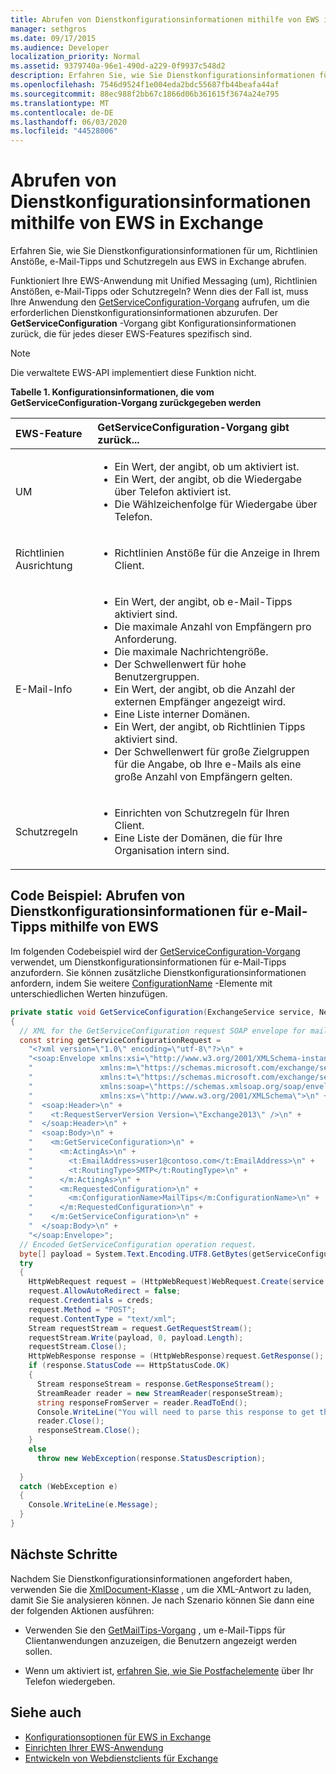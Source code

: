 ```yaml
---
title: Abrufen von Dienstkonfigurationsinformationen mithilfe von EWS in Exchange
manager: sethgros
ms.date: 09/17/2015
ms.audience: Developer
localization_priority: Normal
ms.assetid: 9379740a-96e1-490d-a229-0f9937c548d2
description: Erfahren Sie, wie Sie Dienstkonfigurationsinformationen für um, Richtlinien Anstöße, e-Mail-Tipps und Schutzregeln aus EWS in Exchange abrufen.
ms.openlocfilehash: 7546d9524f1e004eda2bdc55687fb44beafa44af
ms.sourcegitcommit: 88ec988f2bb67c1866d06b361615f3674a24e795
ms.translationtype: MT
ms.contentlocale: de-DE
ms.lasthandoff: 06/03/2020
ms.locfileid: "44528006"
---
```

# <a name="get-service-configuration-information-by-using-ews-in-exchange"></a>Abrufen von Dienstkonfigurationsinformationen mithilfe von EWS in Exchange

Erfahren Sie, wie Sie Dienstkonfigurationsinformationen für um, Richtlinien Anstöße, e-Mail-Tipps und Schutzregeln aus EWS in Exchange abrufen.
  
Funktioniert Ihre EWS-Anwendung mit Unified Messaging (um), Richtlinien Anstößen, e-Mail-Tipps oder Schutzregeln? Wenn dies der Fall ist, muss Ihre Anwendung den [GetServiceConfiguration-Vorgang](https://msdn.microsoft.com/library/070cbfe5-325a-4955-8e4a-8230ea0459a7%28Office.15%29.aspx) aufrufen, um die erforderlichen Dienstkonfigurationsinformationen abzurufen. Der **GetServiceConfiguration** -Vorgang gibt Konfigurationsinformationen zurück, die für jedes dieser EWS-Features spezifisch sind. 
  
> [!NOTE]
> Die verwaltete EWS-API implementiert diese Funktion nicht. 
  
**Tabelle 1. Konfigurationsinformationen, die vom GetServiceConfiguration-Vorgang zurückgegeben werden**

|EWS-Feature|GetServiceConfiguration-Vorgang gibt zurück...|
|:-----|:-----|
|UM  <br/> | <ul><li>Ein Wert, der angibt, ob um aktiviert ist.</li><li>Ein Wert, der angibt, ob die Wiedergabe über Telefon aktiviert ist.</li><li>Die Wählzeichenfolge für Wiedergabe über Telefon.</li></ul> |
|Richtlinien Ausrichtung  <br/> | <ul><li>Richtlinien Anstöße für die Anzeige in Ihrem Client.</li></ul> |
|E-Mail-Info  <br/> | <ul><li>Ein Wert, der angibt, ob e-Mail-Tipps aktiviert sind.</li><li>Die maximale Anzahl von Empfängern pro Anforderung.</li><li>Die maximale Nachrichtengröße.</li><li>Der Schwellenwert für hohe Benutzergruppen.</li><li>Ein Wert, der angibt, ob die Anzahl der externen Empfänger angezeigt wird.</li><li>Eine Liste interner Domänen.</li><li>Ein Wert, der angibt, ob Richtlinien Tipps aktiviert sind.</li><li>Der Schwellenwert für große Zielgruppen für die Angabe, ob Ihre e-Mails als eine große Anzahl von Empfängern gelten.  </li></ul>|
|Schutzregeln  <br/> | <ul><li>Einrichten von Schutzregeln für Ihren Client.</li><li>Eine Liste der Domänen, die für Ihre Organisation intern sind.  </li></ul> |
   
## <a name="code-example-get-service-configuration-information-for-mail-tips-by-using-ews"></a>Code Beispiel: Abrufen von Dienstkonfigurationsinformationen für e-Mail-Tipps mithilfe von EWS

Im folgenden Codebeispiel wird der [GetServiceConfiguration-Vorgang](https://msdn.microsoft.com/library/070cbfe5-325a-4955-8e4a-8230ea0459a7%28Office.15%29.aspx) verwendet, um Dienstkonfigurationsinformationen für e-Mail-Tipps anzufordern. Sie können zusätzliche Dienstkonfigurationsinformationen anfordern, indem Sie weitere [ConfigurationName](https://msdn.microsoft.com/library/3b524a2f-9c6b-4550-9f3d-f78d176b0f7b%28Office.15%29.aspx) -Elemente mit unterschiedlichen Werten hinzufügen. 
  
```cs
private static void GetServiceConfiguration(ExchangeService service, NetworkCredential creds)
{ 
  // XML for the GetServiceConfiguration request SOAP envelope for mail tips configuration information.
  const string getServiceConfigurationRequest = 
    "<?xml version=\"1.0\" encoding=\"utf-8\"?>\n" +
    "<soap:Envelope xmlns:xsi=\"http://www.w3.org/2001/XMLSchema-instance\"\n" +
    "               xmlns:m=\"https://schemas.microsoft.com/exchange/services/2006/messages\"\n" +
    "               xmlns:t=\"https://schemas.microsoft.com/exchange/services/2006/types\" \n" +
    "               xmlns:soap=\"https://schemas.xmlsoap.org/soap/envelope/\"\n" +
    "               xmlns:xs=\"http://www.w3.org/2001/XMLSchema\">\n" +
    "  <soap:Header>\n" +
    "    <t:RequestServerVersion Version=\"Exchange2013\" />\n" +
    "  </soap:Header>\n" +
    "  <soap:Body>\n" +
    "    <m:GetServiceConfiguration>\n" +
    "      <m:ActingAs>\n" +
    "        <t:EmailAddress>user1@contoso.com</t:EmailAddress>\n" +
    "        <t:RoutingType>SMTP</t:RoutingType>\n" +
    "      </m:ActingAs>\n" +
    "      <m:RequestedConfiguration>\n" +
    "        <m:ConfigurationName>MailTips</m:ConfigurationName>\n" +
    "      </m:RequestedConfiguration>\n" +
    "    </m:GetServiceConfiguration>\n" +
    "  </soap:Body>\n" +
    "</soap:Envelope>";
  // Encoded GetServiceConfiguration operation request.
  byte[] payload = System.Text.Encoding.UTF8.GetBytes(getServiceConfigurationRequest);
  try
  {
    HttpWebRequest request = (HttpWebRequest)WebRequest.Create(service.Url);
    request.AllowAutoRedirect = false;
    request.Credentials = creds;
    request.Method = "POST";
    request.ContentType = "text/xml";
    Stream requestStream = request.GetRequestStream();
    requestStream.Write(payload, 0, payload.Length);
    requestStream.Close();
    HttpWebResponse response = (HttpWebResponse)request.GetResponse();
    if (response.StatusCode == HttpStatusCode.OK)
    {
      Stream responseStream = response.GetResponseStream();
      StreamReader reader = new StreamReader(responseStream);
      string responseFromServer = reader.ReadToEnd();
      Console.WriteLine("You will need to parse this response to get the configuration information:\n\n" + responseFromServer);
      reader.Close();
      responseStream.Close();
    }
    else
      throw new WebException(response.StatusDescription);
          
  }
  catch (WebException e)
  {
    Console.WriteLine(e.Message);
  }
}

```

## <a name="next-steps"></a>Nächste Schritte

Nachdem Sie Dienstkonfigurationsinformationen angefordert haben, verwenden Sie die [XmlDocument-Klasse](https://msdn.microsoft.com/library/system.xml.xmldocument.aspx) , um die XML-Antwort zu laden, damit Sie Sie analysieren können. Je nach Szenario können Sie dann eine der folgenden Aktionen ausführen: 
  
- Verwenden Sie den [GetMailTips-Vorgang](https://msdn.microsoft.com/library/025483ec-a9f3-4735-8a95-d26e30ea7974%28Office.15%29.aspx) , um e-Mail-Tipps für Clientanwendungen anzuzeigen, die Benutzern angezeigt werden sollen. 
    
- Wenn um aktiviert ist, [erfahren Sie, wie Sie Postfachelemente](https://blogs.msdn.com/b/exchangedev/archive/2009/11/05/play-exchange-2010-mailbox-items-on-your-phone-by-using-the-ews-managed-api.aspx) über Ihr Telefon wiedergeben. 
    
## <a name="see-also"></a>Siehe auch

- [Konfigurationsoptionen für EWS in Exchange](configuration-options-for-ews-in-exchange.md)    
- [Einrichten Ihrer EWS-Anwendung](setting-up-your-ews-application.md)    
- [Entwickeln von Webdienstclients für Exchange](develop-web-service-clients-for-exchange.md)
    

